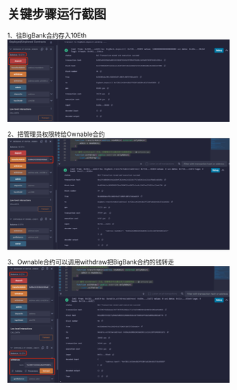 # 关键步骤运行截图

1、往BigBank合约存入10Eth
![img.png](res/img.png)

2、把管理员权限转给Ownable合约
![img_1.png](res/img_1.png)

3、Ownable合约可以调用withdraw把BigBank合约的钱转走
![img_2.png](res/img_2.png)